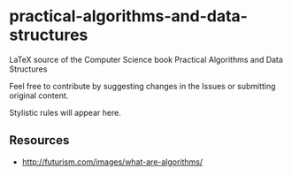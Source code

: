 # practical-algorithms-and-data-structures
LaTeX source of the Computer Science book Practical Algorithms and Data Structures

Feel free to contribute by suggesting changes in the Issues or submitting original content.

Stylistic rules will appear here.


## Resources
 * http://futurism.com/images/what-are-algorithms/
